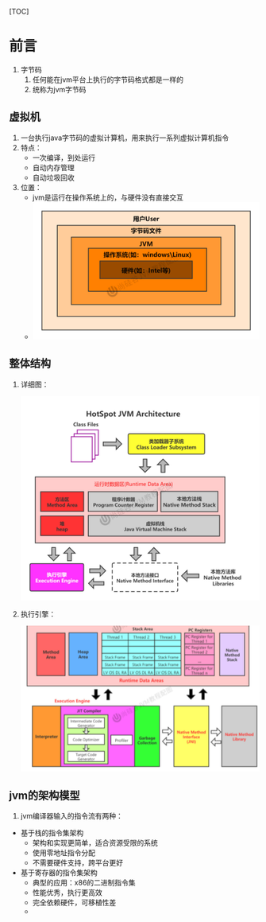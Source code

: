 [TOC]

# 前言

1. 字节码
   1. 任何能在jvm平台上执行的字节码格式都是一样的
   2. 统称为jvm字节码

## 虚拟机

1. 一台执行java字节码的虚拟计算机，用来执行一系列虚拟计算机指令
2. 特点：
   - 一次编译，到处运行
   - 自动内存管理
   - 自动垃圾回收
3. 位置：
   - jvm是运行在操作系统上的，与硬件没有直接交互
   - ![第01章_JVM所处位置](jvm.assets/第01章_JVM所处位置.jpg)

## 整体结构

1. 详细图：

   ![第02章_JVM架构-简图](jvm.assets/第02章_JVM架构-简图.jpg)

2. 执行引擎：

   ![image-20220606112320679](jvm.assets/image-20220606112320679.png)

## jvm的架构模型

1.  jvm编译器输入的指令流有两种：
   - 基于栈的指令集架构
     - 架构和实现更简单，适合资源受限的系统
     - 使用零地址指令分配
     - 不需要硬件支持，跨平台更好
   - 基于寄存器的指令集架构
     - 典型的应用：x86的二进制指令集
     - 性能优秀，执行更高效
     - 完全依赖硬件，可移植性差
     - 

 